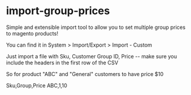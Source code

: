 import-group-prices
===================

Simple and extensible import tool to allow you to set multiple group prices to magento products!

You can find it in System > Import/Export > Import - Custom

Just import a file with Sku, Customer Group ID, Price -- make sure you include the headers in the first row of the CSV

So for product "ABC" and "General" customers to have price $10

Sku,Group,Price
ABC,1,10
